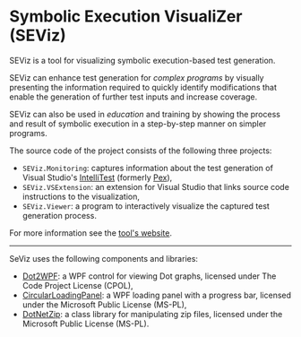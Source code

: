 # Symbolic Execution VisualiZer (SEViz)

SEViz is a tool for visualizing symbolic execution-based test generation.

SEViz can enhance test generation for *complex programs* by visually presenting the information required to quickly identify modifications that enable the generation of further test inputs and increase coverage.

SEViz can also be used in *education* and training by showing the process and result of symbolic execution in a step-by-step manner on simpler programs.

The source code of the project consists of the following three projects:

* `SEViz.Monitoring`: captures information about the test generation of Visual Studio's [IntelliTest](https://msdn.microsoft.com/en-us/library/dn823749.aspx) (formerly [Pex](http://research.microsoft.com/en-us/projects/pex/)),
* `SEViz.VSExtension`: an extension for Visual Studio that links source code instructions to the visualization,
* `SEViz.Viewer`: a program to interactively visualize the captured test generation process.

For more information see the [tool's website](http://ftsrg.github.io/seviz).

---

SeViz uses the following components and libraries:

* [Dot2WPF](http://www.codeproject.com/Articles/18870/Dot-WPF-a-WPF-control-for-viewing-Dot-graphs): a WPF control for viewing Dot graphs, licensed under The Code Project License (CPOL),
* [CircularLoadingPanel](http://huydinhpham.blogspot.hu/2011/07/wpf-loading-panel.html): a WPF loading panel with a progress bar, licensed under the Microsoft Public License (MS-PL),
* [DotNetZip](http://dotnetzip.codeplex.com/): a class library for manipulating zip files, licensed under the Microsoft Public License (MS-PL).
